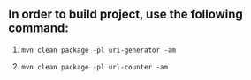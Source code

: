 ## In order to build project, use the following command:
1. `mvn clean package -pl uri-generator -am`

2. `mvn clean package -pl url-counter -am`